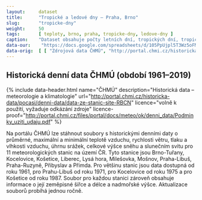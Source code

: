 ```yaml
---
layout:     dataset
title:      "Tropické a ledové dny – Praha, Brno"
slug:       "tropicke-dny"
weight:     50
tags:       [ teploty, brno, praha, tropicke-dny, ledove-dny ]
caption:    "Dataset obsahuje počty letních dní, tropických dní, tropických nocí, ledových dní, mrazových dní a dní sněhem, lineární trend a klouzavý průměr počtu ledových a tropických dní přes 5 let pro Prahu-Ruzyni a Brno-Tuřany v období let 1961–2019."
data-our:    "https://docs.google.com/spreadsheets/d/105PpUjpl5T3Wz5oFMUQYBj-KaqAUU6zF-Vv-RQ1zj3E/edit?usp=sharing"
data-orig:  [ [ "Zdrojová data ČHMÚ", "http://portal.chmi.cz/historicka-data/pocasi/denni-data/data-ze-stanic-site-RBCN" ] ]
---
```

<div class="section"><div class="container" markdown="1">

## Historická denní data ČHMÚ (období 1961–2019)

{% include data-header.html
    name="ČHMÚ"
    description="Historická data – meteorologie a klimatologie"
    url="http://portal.chmi.cz/historicka-data/pocasi/denni-data/data-ze-stanic-site-RBCN"
    licence="volně k použití, vyžaduje odkázání zdroje"
    licence-proof="http://portal.chmi.cz/files/portal/docs/meteo/ok/denni_data/Podminky_uziti_udaju.pdf"
%}

Na portálu ČHMÚ lze stáhnout soubory s historickými denními daty o průměrné, maximální a minimální teplotě vzduchu, rychlosti větru, tlaku a vlhkosti vzduchu, úhrnu srážek, celkové výšce sněhu a slunečním svitu pro 11 meteorologických stanic na území ČR. Tyto stanice jsou Brno-Tuřany, Kocelovice, Košetice, Liberec, Lysá hora, Milešovka, Mošnov, Praha-Libuš, Praha-Ruzyně, Přibyslav a Přimda. Pro většinu stanic jsou data dostupná od roku 1961, pro Prahu-Libuš od roku 1971, pro Kocelovice od roku 1975 a pro Košetice od roku 1987. Soubor pro každou stanici zároveň obsahuje informace o její zeměpisné šířce a délce a nadmořské výšce. Aktualizace souborů probíhá jednou ročně.

</div></div>
